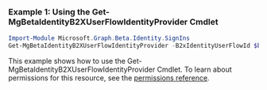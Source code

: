 ### Example 1: Using the Get-MgBetaIdentityB2XUserFlowIdentityProvider Cmdlet
```powershell
Import-Module Microsoft.Graph.Beta.Identity.SignIns
Get-MgBetaIdentityB2XUserFlowIdentityProvider -B2xIdentityUserFlowId $b2xIdentityUserFlowId
```
This example shows how to use the Get-MgBetaIdentityB2XUserFlowIdentityProvider Cmdlet.
To learn about permissions for this resource, see the [permissions reference](/graph/permissions-reference).
